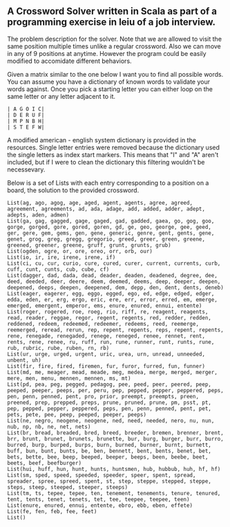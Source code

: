 ## A Crossword Solver written in Scala as part of a programming exercise in leiu of a job interview. ##

The problem description for the solver. Note that we are allowed to visit the same position multiple times unlike a regular crossword. Also we can move in any of 9 positions at anytime. However the program could be easily modified to accomidate different behaviors.

Given a matrix similar to the one below I want you to find all possible words. You can assume you have a dictionary of known words to validate your words against. Once you pick a starting letter you can either loop on the same letter or any letter
adjacent to it. 

```
| A G O I C|
| D E R U F|
| M P N B H|
| S T E F W|
```

A modified american - english system dictionary is provided in the resources. Single letter entries were removed because the dictionary used the single letters as index start markers. This means that "I" and "A" aren't included, but if I were to clean the dictionary this filtering wouldn't be necessevary.

Below is a set of Lists with each entry corresponding to a position on a board, the solution to the provided crossword.

```
List(ag, ago, agog, age, aged, agent, agents, agree, agreed, agreement, agreements, ad, ada, adage, add, added, adder, adept, adepts, aden, admen)
List(ga, gag, gagged, gage, gaged, gad, gadded, gaea, go, gog, goo, gorge, gorged, gore, gored, goren, gd, ge, geo, george, gee, geed, ger, gere, gem, gems, gen, gene, generic, genre, gent, gents, gene, genet, grog, greg, gregg, gregorio, greed, greer, green, greene, greened, greener, greene, gruff, grunt, grunts, grub)
List(ogden, ogre, or, ore, oreo, orr, orb, our)
List(io, ir, ire, irene, irene, if)
List(ci, cu, cur, curio, cure, cured, curer, current, currents, curb, cuff, cunt, cunts, cub, cube, cf)
List(dagger, dad, dada, dead, deader, deaden, deadened, degree, dee, deed, deeded, deer, deere, deem, deemed, deems, deep, deeper, deepen, deepened, deeps, deepen, deepened, dem, depp, den, dent, dents, deneb)
List(eager, eagerer, egg, eggo, egged, ego, ed, edge, edged, edger, edda, eden, er, erg, ergo, eric, ere, err, error, erred, em, emerge, emerged, emergent, emperor, ems, enure, enured, ennui, entente)
List(roger, rogered, roe, roeg, rio, riff, re, reagent, reagents, read, reader, reggae, regor, regent, regents, red, redder, redden, reddened, redeem, redeemed, redeemer, redeems, reed, reemerge, reemerged, reread, rerun, rep, repent, repents, reps, repent, repents, rene, renegade, renegaded, renege, reneged, renee, rennet, rent, rents, rene, renee, ru, ruff, run, rune, runner, runt, runts, rune, rub, rubric, rube, ruben, rn, rb)
List(ur, urge, urged, urgent, uric, urea, urn, unread, unneeded, unbent, uh)
List(fir, fire, fired, firemen, fur, furor, furred, fun, funner)
List(md, me, meager, mead, meade, meg, medea, merge, merged, merger, mere, men, menu, mennen, mennen, ms, mt)
List(pd, pea, peg, pegged, pedagog, pee, peed, peer, peered, peep, peeped, peeper, peeps, per, peru, pep, pepped, pepper, peppered, peps, pen, penn, penned, pent, pro, prior, preempt, preempts, preen, preened, prep, prepped, preps, prune, pruned, prune, pm, psst, pt, pep, pepped, pepper, peppered, peps, pen, penn, penned, pent, pet, pets, pete, pee, peep, peeped, peeper, peeps)
List(ne, negro, neogene, neogene, ned, need, needed, nero, nu, nun, nub, np, nb, ne, net, nets)
List(br, bread, breaded, bred, breed, breeder, bremen, brenner, brent, brr, brunt, brunet, brunets, brunette, bur, burg, burger, burr, burro, burred, burp, burped, burps, burn, burned, burner, burnt, burnett, buff, bun, bunt, bunts, be, ben, bennett, bent, bents, benet, bet, bets, bette, bee, beep, beeped, beeper, beeps, been, beebe, beet, beets, beef, beefburger)
List(hui, huff, hun, hunt, hunts, huntsmen, hub, hubbub, huh, hf, hf)
List(sm, sped, speed, speeded, speeder, speer, spent, spread, spreader, spree, spreed, spent, st, step, steppe, stepped, steppe, steps, steep, steeped, steeper, steeps)
List(tm, ts, tepee, tepee, ten, tenement, tenements, tenure, tenured, tent, tents, tenet, tenets, tet, tee, teepee, teepee, teen)
List(enure, enured, ennui, entente, ebro, ebb, eben, effete)
List(fe, fen, feb, fee, feet)
List()
```

